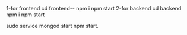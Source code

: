 1-for frontend
cd frontend-- npm i
npm start 
2-for backend
cd backend
npm i
npm start

sudo service mongod start npm start.

